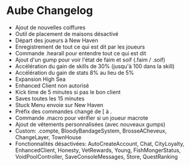 # Aube Changelog
- Ajout de nouvelles coiffures
- Outil de placement de maisons désactivé
- Départ des joueurs à New Haven
- Enregistrement de tout ce qui est dit par les joueurs
- Commande .hearall pour entendre tout ce qui est dit
- Ajout d'un gump pour voir l'état de faim et soif (.faim / .soif)
- Accélération du gain de skills de 30% (jusqu'à 100 dans la skill)
- Accélération du gain de stats 8% au lieu de 5%
- Expansion High Sea
- Enhanced Client non autorisé
- Kick time de 5 minutes si pas le bon client
- Saves toutes les 15 minutes
- Stuck Menu envoie sur New Haven
- Préfix des commandes changé de [ à .
- Commande .macro pour vérifier si un joueur macrote
- Ajout de vêtements personnalisées (avec nouveaux gumps)
- Custom: .compte, BloodyBandageSystem, BrosseACheveux, ChangeLayer, TownHouse
- Fonctionnalités désactivées: AutoCreateAccount, Chat, CityLoyalty, EnhancedClient, Honesty, VetRewards, Young, FishMongerStatus, VoidPoolController, SaveConsoleMessages, Store, QuestRanking